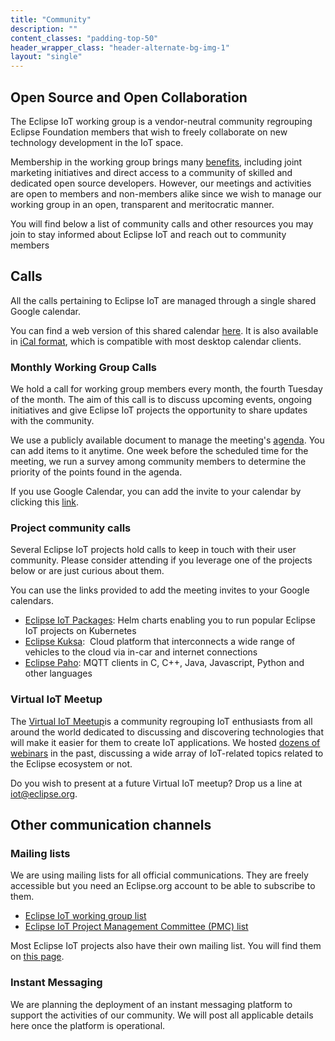 ```yaml
---
title: "Community"
description: ""
content_classes: "padding-top-50"
header_wrapper_class: "header-alternate-bg-img-1"
layout: "single"
---
```


## Open Source and Open Collaboration

The Eclipse IoT working group is a vendor-neutral community regrouping Eclipse Foundation members that wish to freely collaborate on new technology development in the IoT space.

Membership in the working group brings many [benefits](https://www.eclipse.org/membership/), including joint marketing initiatives and direct access to a community of skilled and dedicated open source developers. However, our meetings and activities are open to members and non-members alike since we wish to manage our working group in an open, transparent and meritocratic manner.

You will find below a list of community calls and other resources you may join to stay informed about Eclipse IoT and reach out to community members

## Calls

All the calls pertaining to Eclipse IoT are managed through a single shared Google calendar.

You can find a web version of this shared calendar [here](https://calendar.google.com/calendar/embed?src=u5j68s710reqmr37vd78jdlbm4%40group.calendar.google.com&amp;ctz=America%2FToronto). It is also available in [iCal format](https://calendar.google.com/calendar/ical/u5j68s710reqmr37vd78jdlbm4%40group.calendar.google.com/public/basic.ics), which is compatible with most desktop calendar clients.

### Monthly Working Group Calls

We hold a call for working group members every month, the fourth Tuesday of the month. The aim of this call is to discuss upcoming events, ongoing initiatives and give Eclipse IoT projects the opportunity to share updates with the community.

We use a publicly available document to manage the meeting's [agenda](https://docs.google.com/document/d/1ZPG3uQ92nreVPpJQf80iJ4fQj-qMR7vLOAkuFNW-Xws/edit). You can add items to it anytime. One week before the scheduled time for the meeting, we run a survey among community members to determine the priority of the points found in the agenda.

If you use Google Calendar, you can add the invite to your calendar by clicking this [link](https://calendar.google.com/event?action=TEMPLATE&amp;tmeid=N21odWZnbnZldmc0dG1sdTUwOG43ZWQ0YjBfMjAyMDAzMTBUMTYwMDAwWiB1NWo2OHM3MTByZXFtcjM3dmQ3OGpkbGJtNEBn&amp;tmsrc=u5j68s710reqmr37vd78jdlbm4%40group.calendar.google.com&amp;scp=ALL).

### Project community calls

Several Eclipse IoT projects hold calls to keep in touch with their user community. Please consider attending if you leverage one of the projects below or are just curious about them.

You can use the links provided to add the meeting invites to your Google calendars.

* [Eclipse IoT Packages](https://calendar.google.com/event?action=TEMPLATE&amp;tmeid=NmJvZW9zYWNzazc1dHFoZHA5dXY0YjhkZWNfMjAyMDAzMDlUMTUwMDAwWiB1NWo2OHM3MTByZXFtcjM3dmQ3OGpkbGJtNEBn&amp;tmsrc=u5j68s710reqmr37vd78jdlbm4%40group.calendar.google.com&amp;scp=ALL): Helm charts enabling you to run popular Eclipse IoT projects on Kubernetes
* [Eclipse Kuksa](https://calendar.google.com/event?action=TEMPLATE&amp;tmeid=ZG9wY2Jrb2tyOWJhOWRxOGtwMjc0bnZoMThfMjAyMDAzMTlUMTIwMDAwWiB1NWo2OHM3MTByZXFtcjM3dmQ3OGpkbGJtNEBn&amp;tmsrc=u5j68s710reqmr37vd78jdlbm4%40group.calendar.google.com&amp;scp=ALL):&nbsp; Cloud platform that interconnects a wide range of vehicles to the cloud via in-car and internet connections
* [Eclipse Paho](https://calendar.google.com/event?action=TEMPLATE&amp;tmeid=NTdya3R1NWIyM2xwNTZkMzAwNnI0N2ZnNzBfMjAyMDAzMTBUMTQwMDAwWiB1NWo2OHM3MTByZXFtcjM3dmQ3OGpkbGJtNEBn&amp;tmsrc=u5j68s710reqmr37vd78jdlbm4%40group.calendar.google.com&amp;scp=ALL): MQTT clients in C, C++, Java, Javascript, Python and other languages


### Virtual IoT Meetup

The [Virtual IoT Meetup](https://www.meetup.com/Virtual-IoT/)is a community regrouping IoT enthusiasts from all around the world dedicated to discussing and discovering technologies that will make it easier for them to create IoT applications. We hosted [dozens of webinars](https://www.meetup.com/Virtual-IoT/events/past/) in the past, discussing a wide array of IoT-related topics related to the Eclipse ecosystem or not.

Do you wish to present at a future Virtual IoT meetup? Drop us a line at iot@eclipse.org.

## Other communication channels

### Mailing lists

We are using mailing lists for all official communications. They are freely accessible but you need an Eclipse.org account to be able to subscribe to them.

* [Eclipse IoT working group list](https://accounts.eclipse.org/mailing-list/iot-wg)
* [Eclipse IoT Project Management Committee (PMC) list](https://accounts.eclipse.org/mailing-list/iot-pmc)


Most Eclipse IoT projects also have their own mailing list. You will find them on [this page](https://accounts.eclipse.org/mailing-list/).

### Instant Messaging

We are planning the deployment of an instant messaging platform to support the activities of our community. We will post all applicable details here once the platform is operational.
